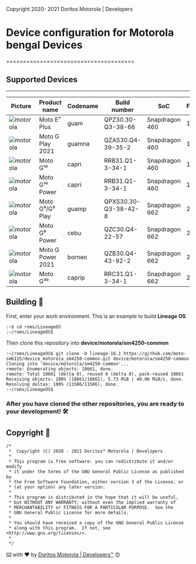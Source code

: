Copyright 2020- 2021 Doritos Motorola | Developers

# Device configuration for Motorola bengal Devices
======================================

## Supported Devices
----
|Picture|Product name|Codename|Build number|SoC|Frecuency|Architecture|GPU|RAM|Storage|Battery|Resolution|Ratio|Date released|
|--|--|--|--|--|--|--|--|--|--|--|--|--|--|
|![motorola](https://fdn2.gsmarena.com/vv/bigpic/motorola-moto-e7-plus.jpg)|Moto E⁷ Plus|guam|QPZ30.30-Q3-38-66|Snapdragon 460|1.8GHz|64 Bit|Adreno 610|4GB|64GB|5000mAh|720x1600|20:9|September, 2020|
|![motorola](https://fdn2.gsmarena.com/vv/bigpic/motorola-moto-g-play-2021.jpg)|Moto G Play 2021|guamna|QZAS30.Q4-39-35-2 |Snapdragon 460|1.8GHz|64 Bit|Adreno 610|3GB|32GB|5000mAh|720x1600|20:9|January, 2021|
|![motorola](https://fdn2.gsmarena.com/vv/bigpic/motorola-moto-g10.jpg)|Moto G¹⁰|capri|RRB31.Q1-3-34-1|Snapdragon 460|1.8GHz|64 Bit|Adreno 610|4GB|64/128GB|5000mAh|720x1600|20:9|February, 2021|
|![motorola](https://fdn2.gsmarena.com/vv/bigpic/motorola-moto-g10-power.jpg)|Moto G¹⁰ Power|capri|RRB31.Q1-3-34-1|Snapdragon 460|1.8GHz|64 Bit|Adreno 610|4GB|64/128GB|6000mAh|720x1600|20:9|February, 2021|
|![motorola](https://fdn2.gsmarena.com/vv/bigpic/motorola-moto-g9.jpg)|Moto G⁹/G⁹ Play|guamp|QPXS30.30-Q3-38-42-8|Snapdragon 662|2GHz|64 Bit|Adreno 610|4GB|64/128GB|5000mAh|720x1600|20:9|August, 2020|
|![motorola](https://fdn2.gsmarena.com/vv/bigpic/motorola-moto-g9-power.jpg)|Moto G⁹ Power|cebu|QZC30.Q4-22-57|Snapdragon 662|2GHz|64 Bit|Adreno 610|4GB|128GB|6000mAh|720x1640|20:9|January, 2021|
|![motorola](https://fdn2.gsmarena.com/vv/bigpic/motorola-moto-g9-power-2021.jpg)|Moto G Power 2021|borneo|QZB30.Q4-43-92-2|Snapdragon 662|2GHz|64 Bit|Adreno 610|3/4GB|32/64|5000mAh|720x1600|20:9|January, 2021|
|![motorola](https://fdn2.gsmarena.com/vv/bigpic/motorola-moto-g30.jpg)|Moto G³⁰ |caprip|RRC31.Q1-3-34-1|Snapdragon 662|2GHz|64 Bit|Adreno 610|4GB|128GB|5000mAh|720x1600|20:9|February, 2021|

## Building 🔧

First, enter your work environment. This is an example to build <b> Lineage OS </b>
```
:~$ cd roms/LineageOS
:~/roms/LineageOS$
```

Then clone this repository into <b> device/motorola/sm4250-common </b>

```
:~/roms/LineageOS$ git clone -b lineage-18.1 https://github.com/moto-sm6115/device_motorola_sm4250-common.git device/motorola/sm4250-common
Cloning into 'device/motorola/sm4250-common'...
remote: Enumerating objects: 18661, done.
remote: Total 18661 (delta 0), reused 0 (delta 0), pack-reused 18661
Receiving objects: 100% (18661/18661), 5.73 MiB | 40.06 MiB/s, done.
Resolving deltas: 100% (11586/11586), done.
:~/roms/LineageOS$
```

### After you have cloned the other repositories, you are ready to your development! 🛠️

## Copyright 📄
```
/*
 *  Copyright (C) 2020 - 2021 Doritos™ Motorola | Developers
 *
 * This program is free software: you can redistribute it and/or modify
 * it under the terms of the GNU General Public License as published by
 * the Free Software Foundation, either version 3 of the License, or
 * (at your option) any later version.
 *
 * This program is distributed in the hope that it will be useful,
 * but WITHOUT ANY WARRANTY; without even the implied warranty of
 * MERCHANTABILITY or FITNESS FOR A PARTICULAR PURPOSE.  See the
 * GNU General Public License for more details.
 *
 * You should have received a copy of the GNU General Public License
 * along with this program.  If not, see <http://www.gnu.org/licenses/>.
 *
 */
```

⌨️ with ❤️ by [Doritos Motorola | Developers™](https://github.com/DoritosMotorola) 😊